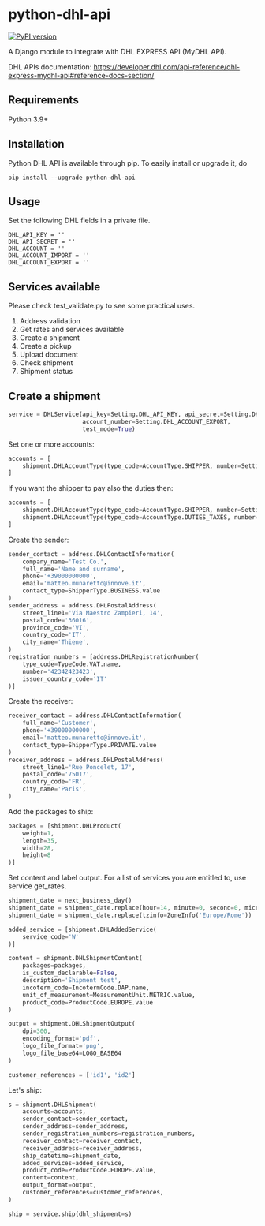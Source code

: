 # python-dhl-api
[![PyPI version](https://badge.fury.io/py/python-dhl-api.svg)](https://badge.fury.io/py/python-dhl-api)

A Django module to integrate with DHL EXPRESS API (MyDHL API).

DHL APIs documentation: https://developer.dhl.com/api-reference/dhl-express-mydhl-api#reference-docs-section/

## Requirements
Python 3.9+

## Installation
Python DHL API is available through pip. To easily install or upgrade it, do
```
pip install --upgrade python-dhl-api
```

## Usage
Set the following DHL fields in a private file.
```
DHL_API_KEY = ''
DHL_API_SECRET = ''
DHL_ACCOUNT = ''
DHL_ACCOUNT_IMPORT = '' 
DHL_ACCOUNT_EXPORT = ''
```

## Services available
Please check test_validate.py to see some practical uses.
1. Address validation
2. Get rates and services available
3. Create a shipment
4. Create a pickup
5. Upload document
6. Check shipment
7. Shipment status


## Create a shipment
```py
service = DHLService(api_key=Setting.DHL_API_KEY, api_secret=Setting.DHL_API_SECRET,
                     account_number=Setting.DHL_ACCOUNT_EXPORT,
                     test_mode=True)
```

Set one or more accounts:
```py
accounts = [
    shipment.DHLAccountType(type_code=AccountType.SHIPPER, number=Setting.DHL_ACCOUNT_EXPORT),
]
```
If you want the shipper to pay also the duties then:

```py
accounts = [
    shipment.DHLAccountType(type_code=AccountType.SHIPPER, number=Setting.DHL_ACCOUNT_EXPORT),
    shipment.DHLAccountType(type_code=AccountType.DUTIES_TAXES, number=Setting.DHL_ACCOUNT_EXPORT),
]
```

Create the sender:
```py
sender_contact = address.DHLContactInformation(
    company_name='Test Co.',
    full_name='Name and surname',
    phone='+39000000000',
    email='matteo.munaretto@innove.it',
    contact_type=ShipperType.BUSINESS.value
)
sender_address = address.DHLPostalAddress(
    street_line1='Via Maestro Zampieri, 14',
    postal_code='36016',
    province_code='VI',
    country_code='IT',
    city_name='Thiene',
)
registration_numbers = [address.DHLRegistrationNumber(
    type_code=TypeCode.VAT.name,
    number='42342423423',
    issuer_country_code='IT'
)]
```

Create the receiver:
```py
receiver_contact = address.DHLContactInformation(
    full_name='Customer',
    phone='+39000000000',
    email='matteo.munaretto@innove.it',
    contact_type=ShipperType.PRIVATE.value
)
receiver_address = address.DHLPostalAddress(
    street_line1='Rue Poncelet, 17',
    postal_code='75017',
    country_code='FR',
    city_name='Paris',
)
```

Add the packages to ship:
```py
packages = [shipment.DHLProduct(
    weight=1,
    length=35,
    width=28,
    height=8
)]
```

Set content and label output. For a list of services you are entitled to, use service get_rates.
```py
shipment_date = next_business_day()
shipment_date = shipment_date.replace(hour=14, minute=0, second=0, microsecond=0)
shipment_date = shipment_date.replace(tzinfo=ZoneInfo('Europe/Rome'))

added_service = [shipment.DHLAddedService(
    service_code='W'
)]

content = shipment.DHLShipmentContent(
    packages=packages,
    is_custom_declarable=False,
    description='Shipment test',
    incoterm_code=IncotermCode.DAP.name,
    unit_of_measurement=MeasurementUnit.METRIC.value,
    product_code=ProductCode.EUROPE.value
)

output = shipment.DHLShipmentOutput(
    dpi=300,
    encoding_format='pdf',
    logo_file_format='png',
    logo_file_base64=LOGO_BASE64
)

customer_references = ['id1', 'id2']
```

Let's ship:
```py
s = shipment.DHLShipment(
    accounts=accounts,
    sender_contact=sender_contact,
    sender_address=sender_address,
    sender_registration_numbers=registration_numbers,
    receiver_contact=receiver_contact,
    receiver_address=receiver_address,
    ship_datetime=shipment_date,
    added_services=added_service,
    product_code=ProductCode.EUROPE.value,
    content=content,
    output_format=output,
    customer_references=customer_references,
)

ship = service.ship(dhl_shipment=s)
```
